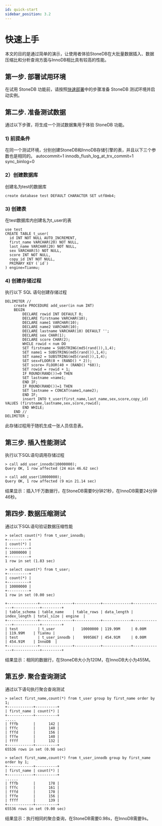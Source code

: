 ```yaml
---
id: quick-start
sidebar_position: 3.2
---
```


# 快速上手

本文的目的是通过简单的演示，让使用者体验StoneDB在大批量数据插入、数据压缩比和分析查询方面与InnoDB相比具有较高的性能。
## 第一步. 部署试用环境
在试用 StoneDB 功能前，请按照[快速部署](quick-deployment.md)中的步骤准备 StoneDB 测试环境并启动实例。
## 第二步. 准备测试数据
通过以下步骤，将生成一个测试数据集用于体验 StoneDB 功能。
### 1) 前提条件
在同一个测试环境，分别创建StoneDB和InnoDB存储引擎的表，并且以下三个参数也是相同的。
autocommit=1
innodb_flush_log_at_trx_commit=1
sync_binlog=0
### 2）创建数据库
创建名为test的数据库
```
create database test DEFAULT CHARACTER SET utf8mb4;
```
### 3) 创建表
在test数据库内创建名为t_user的表
```
use test
CREATE TABLE t_user(
  id INT NOT NULL AUTO_INCREMENT,
  first_name VARCHAR(20) NOT NULL,
  last_name VARCHAR(20) NOT NULL,
  sex VARCHAR(5) NOT NULL,
  score INT NOT NULL,
  copy_id INT NOT NULL,
  PRIMARY KEY (`id`)
) engine=Tianmu;
```
### 4) 创建存储过程
执行以下 SQL 语句创建存储过程
```
DELIMITER //
    create PROCEDURE add_user(in num INT)
    BEGIN
        DECLARE rowid INT DEFAULT 0;
        DECLARE firstname VARCHAR(10);
        DECLARE name1 VARCHAR(10);
        DECLARE name2 VARCHAR(10);
        DECLARE lastname VARCHAR(10) DEFAULT '';
        DECLARE sex CHAR(1);
        DECLARE score CHAR(2);
        WHILE rowid < num DO
        SET firstname = SUBSTRING(md5(rand()),1,4); 
        SET name1 = SUBSTRING(md5(rand()),1,4); 
        SET name2 = SUBSTRING(md5(rand()),1,4); 
        SET sex=FLOOR(0 + (RAND() * 2));
        SET score= FLOOR(40 + (RAND() *60));
        SET rowid = rowid + 1;
        IF ROUND(RAND())=0 THEN 
        SET lastname =name1;
        END IF;
        IF ROUND(RAND())=1 THEN
        SET lastname = CONCAT(name1,name2);
        END IF;
        insert INTO t_user(first_name,last_name,sex,score,copy_id) VALUES (firstname,lastname,sex,score,rowid);  
        END WHILE;
    END //
DELIMITER ;
```
此存储过程用于随机生成一张人员信息表。
## 第三步. 插入性能测试
执行以下SQL语句调用存储过程
```
> call add_user_innodb(10000000);
Query OK, 1 row affected (24 min 46.62 sec)

> call add_user(10000000);
Query OK, 1 row affected (9 min 21.14 sec)
```
结果显示：插入1千万数据行，在StoneDB需要9分钟21秒，在InnoDB需要24分钟46秒。
## 第四步. 数据压缩测试
通过以下SQL语句验证数据压缩性能
```
> select count(*) from t_user_innodb;
+----------+
| count(*) |
+----------+
| 10000000 |
+----------+
1 row in set (1.83 sec)

> select count(*) from t_user;       
+----------+
| count(*) |
+----------+
| 10000000 |
+----------+
1 row in set (0.00 sec)

+--------------+---------------+------------+-------------+--------------+------------+---------+
| table_schema | table_name    | table_rows | data_length | index_length | total_size | engine  |
+--------------+---------------+------------+-------------+--------------+------------+---------+
| test         | t_user        |   10000000 | 119.99M     | 0.00M        | 119.99M    | Tianmu |
| test         | t_user_innodb |    9995867 | 454.91M     | 0.00M        | 454.91M    | InnoDB  |
+--------------+---------------+------------+-------------+--------------+------------+---------+
```
结果显示：相同的数据行，在StoneDB大小为120M，在InnoDB大小为455M。
## 第五步. 聚合查询测试
通过以下语句执行聚合查询测试
```
> select first_name,count(*) from t_user group by first_name order by 1; 
+------------+----------+
| first_name | count(*) |
+------------+----------+
.....
| fffb       |      142 |
| fffc       |      140 |
| fffd       |      156 |
| fffe       |      140 |
| ffff       |      132 |
+------------+----------+
65536 rows in set (0.98 sec)

> select first_name,count(*) from t_user_innodb group by first_name order by 1;
+------------+----------+
| first_name | count(*) |
+------------+----------+
......
| fffb       |      178 |
| fffc       |      161 |
| fffd       |      170 |
| fffe       |      156 |
| ffff       |      139 |
+------------+----------+
65536 rows in set (9.00 sec)
```
结果显示：执行相同的聚合查询，在StoneDB需要0.98s，在InnoDB需要9s。
